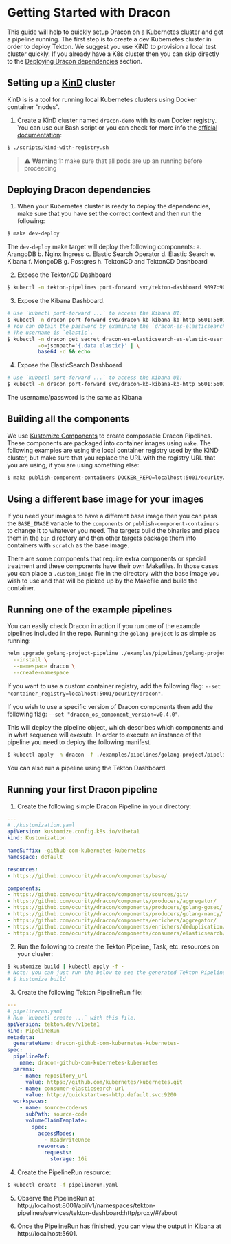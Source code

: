 # Getting Started with Dracon 

This guide will help to quickly setup Dracon on a Kubernetes cluster and get a pipeline running.
The first step is to create a dev Kubernetes cluster in order to deploy Tekton. We suggest you use
KiND to provision a local test cluster quickly. If you already have a K8s cluster then you can skip
directly to the [Deploying Dracon dependencies](#Deploying-Dracon-dependencies) section.

## Setting up a [KinD](https://kind.sigs.k8s.io/) cluster

KinD is is a tool for running local Kubernetes clusters using Docker container “nodes”.

1. Create a KinD cluster named `dracon-demo` with its own Docker registry. You can use our Bash 
   script or you can check for more info the 
[official documentation](https://kind.sigs.k8s.io/docs/user/quick-start/#creating-a-cluster):

```bash
$ ./scripts/kind-with-registry.sh
```

> :warning: **Warning 1:** make sure that all pods are up an running before proceeding

## Deploying Dracon dependencies

1. When your Kubernetes cluster is ready to deploy the dependencies, make sure that you have set
   the correct context and then run the following:

```bash
$ make dev-deploy
```

The `dev-deploy` make target will deploy the following components:
a. ArangoDB
b. Nginx Ingress
c. Elastic Search Operator
d. Elastic Search
e. Kibana
f. MongoDB
g. Postgres
h. TektonCD and TektonCD Dashboard

2. Expose the TektonCD Dashboard

```bash
$ kubectl -n tekton-pipelines port-forward svc/tekton-dashboard 9097:9097
```

3. Expose the Kibana Dashboard.

```bash
# Use `kubectl port-forward ...` to access the Kibana UI:
$ kubectl -n dracon port-forward svc/dracon-kb-kibana-kb-http 5601:5601
# You can obtain the password by examining the `dracon-es-elasticsearch-es-elastic-user` secret:
# The username is `elastic`.
$ kubectl -n dracon get secret dracon-es-elasticsearch-es-elastic-user \
          -o=jsonpath='{.data.elastic}' | \
          base64 -d && echo
```

4. Expose the ElasticSearch Dashboard

```bash
# Use `kubectl port-forward ...` to access the Kibana UI:
$ kubectl -n dracon port-forward svc/dracon-kb-kibana-kb-http 5601:5601
```

The username/password is the same as Kibana

## Building all the components

We use [Kustomize Components](https://github.com/kubernetes-sigs/kustomize/blob/master/examples/components.md)
to create composable Dracon Pipelines. These components are packaged into container images using
`make`. The following examples are using the local container registry used by the KiND cluster, but
make sure that you replace the URL with the registry URL that you are using, if you are using
something else:

```bash
$ make publish-component-containers DOCKER_REPO=localhost:5001/ocurity/dracon
```

## Using a different base image for your images

If you need your images to have a different base image then you can pass the `BASE_IMAGE` variable
to the `components` or `publish-component-containers` to change it to whatever you need. The targets
build the binaries and place them in the `bin` directory and then other targets package them into
containers with `scratch` as the base image.

There are some components that require extra components or special treatment and these components
have their own Makefiles. In those cases you can place a `.custom_image` file in the directory
with the base image you wish to use and that will be picked up by the Makefile and build the
container.

## Running one of the example pipelines

You can easily check Dracon in action if you run one of the example pipelines included in the repo.
Running the `golang-project` is as simple as running:

```bash
helm upgrade golang-project-pipeline ./examples/pipelines/golang-project \
  --install \
  --namespace dracon \
  --create-namespace
```

If you want to use a custom container registry, add the following flag:
`--set "container_registry=localhost:5001/ocurity/dracon"`.

If you wish to use a specific version of Dracon components then add the following flag:
`--set "dracon_os_component_version=v0.4.0"`.

This will deploy the pipeline object, which describes which components and in what sequence will
exexute. In order to execute an instance of the pipeline you need to deploy the following manifest.

```bash
$ kubectl apply -n dracon -f ./examples/pipelines/golang-project/pipelinerun/pipelinerun.yaml
```

You can also run a pipeline using the Tekton Dashboard.

## Running your first Dracon pipeline

1. Create the following simple Dracon Pipeline in your directory:

  ```yaml
  ---
  # ./kustomization.yaml
  apiVersion: kustomize.config.k8s.io/v1beta1
  kind: Kustomization

  nameSuffix: -github-com-kubernetes-kubernetes
  namespace: default

  resources:
  - https://github.com/ocurity/dracon/components/base/

  components:
  - https://github.com/ocurity/dracon/components/sources/git/
  - https://github.com/ocurity/dracon/components/producers/aggregator/
  - https://github.com/ocurity/dracon/components/producers/golang-gosec/
  - https://github.com/ocurity/dracon/components/producers/golang-nancy/
  - https://github.com/ocurity/dracon/components/enrichers/aggregator/
  - https://github.com/ocurity/dracon/components/enrichers/deduplication/
  - https://github.com/ocurity/dracon/components/consumers/elasticsearch/
  ```

2. Run the following to create the Tekton Pipeline, Task, etc. resources on your cluster:

```bash
$ kustomize build | kubectl apply -f -
# Note: you can just run the below to see the generated Tekton Pipeline resources
# $ kustomize build
```

3. Create the following Tekton PipelineRun file:

```yaml
---
# pipelinerun.yaml
# Run `kubectl create ...` with this file.
apiVersion: tekton.dev/v1beta1
kind: PipelineRun
metadata:
  generateName: dracon-github-com-kubernetes-kubernetes-
spec:
  pipelineRef:
    name: dracon-github-com-kubernetes-kubernetes
  params:
    - name: repository_url
      value: https://github.com/kubernetes/kubernetes.git
    - name: consumer-elasticsearch-url
      value: http://quickstart-es-http.default.svc:9200
  workspaces:
    - name: source-code-ws
      subPath: source-code
      volumeClaimTemplate:
        spec:
          accessModes:
            - ReadWriteOnce
          resources:
            requests:
              storage: 1Gi
```

4. Create the PipelineRun resource:

```bash
$ kubectl create -f pipelinerun.yaml
```

5. Observe the PipelineRun at http://localhost:8001/api/v1/namespaces/tekton-pipelines/services/tekton-dashboard:http/proxy/#/about

6. Once the PipelineRun has finished, you can view the output in Kibana at http://localhost:5601.
